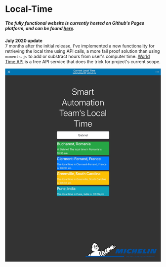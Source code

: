 # Local-Time

##### The fully functional website is currently hosted on Github's Pages platform, and can be found <a href="https://gabrieldan92.github.io/Local-TimeZone/" target="_blank">here</a>.
<b>July 2020 update</b><br>
7 months after the initial release, I've implemented a new functionality for retrieving the local time using API calls, a more fail proof solution than using ```moments.js``` to add or substract hours from user's computer time. <a href="http://worldtimeapi.org/">World Time API</a> is a free API service that does the trick for project's current scope.<p>
<a><img src="82859112_623417711561924_612100768882753536_n.jpg"/></a>
